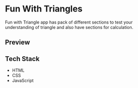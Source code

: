 # Fun With Triangles

Fun with Triangle app has pack of different sections to test your understanding of triangle and also have sections for calculation.

## Preview

## Tech Stack

- HTML
- CSS
- JavaScript

